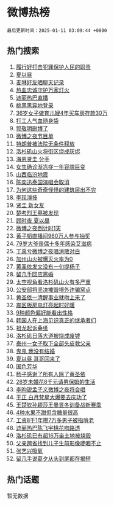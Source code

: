 # 微博热榜

`最后更新时间：2025-01-11 03:09:44 +0800`

## 热门搜索

1. [履行好打击犯罪保护人民的职责](https://m.weibo.cn/search?containerid=100103type%3D1%26t%3D10%26q%3D%23%E5%B1%A5%E8%A1%8C%E5%A5%BD%E6%89%93%E5%87%BB%E7%8A%AF%E7%BD%AA%E4%BF%9D%E6%8A%A4%E4%BA%BA%E6%B0%91%E7%9A%84%E8%81%8C%E8%B4%A3%23&stream_entry_id=51&isnewpage=1&extparam=seat%3D1%26pos%3D0%26cate%3D10103%26filter_type%3Drealtimehot%26stream_entry_id%3D51%26c_type%3D51%26q%3D%2523%25E5%25B1%25A5%25E8%25A1%258C%25E5%25A5%25BD%25E6%2589%2593%25E5%2587%25BB%25E7%258A%25AF%25E7%25BD%25AA%25E4%25BF%259D%25E6%258A%25A4%25E4%25BA%25BA%25E6%25B0%2591%25E7%259A%2584%25E8%2581%258C%25E8%25B4%25A3%2523%26dgr%3D0%26display_time%3D1736536183%26pre_seqid%3D17365361837330622838117)
1. [夏以昼](https://m.weibo.cn/search?containerid=100103type%3D1%26t%3D10%26q%3D%E5%A4%8F%E4%BB%A5%E6%98%BC&stream_entry_id=31&isnewpage=1&extparam=seat%3D1%26pos%3D0%26filter_type%3Drealtimehot%26c_type%3D31%26cate%3D5001%26realpos%3D1%26lcate%3D5001%26flag%3D16%26stream_entry_id%3D31%26q%3D%25E5%25A4%258F%25E4%25BB%25A5%25E6%2598%25BC%26band_rank%3D1%26dgr%3D0%26display_time%3D1736536183%26pre_seqid%3D17365361837330622838117)
1. [麦琳好友晒聊天记录](https://m.weibo.cn/search?containerid=100103type%3D1%26t%3D10%26q%3D%23%E9%BA%A6%E7%90%B3%E5%A5%BD%E5%8F%8B%E6%99%92%E8%81%8A%E5%A4%A9%E8%AE%B0%E5%BD%95%23&stream_entry_id=31&isnewpage=1&extparam=seat%3D1%26pos%3D1%26filter_type%3Drealtimehot%26c_type%3D31%26cate%3D5001%26realpos%3D2%26lcate%3D5001%26flag%3D2%26stream_entry_id%3D31%26q%3D%2523%25E9%25BA%25A6%25E7%2590%25B3%25E5%25A5%25BD%25E5%258F%258B%25E6%2599%2592%25E8%2581%258A%25E5%25A4%25A9%25E8%25AE%25B0%25E5%25BD%2595%2523%26band_rank%3D2%26dgr%3D0%26display_time%3D1736536183%26pre_seqid%3D17365361837330622838117)
1. [热血忠诚守护万家灯火](https://m.weibo.cn/search?containerid=100103type%3D1%26t%3D10%26q%3D%23%E7%83%AD%E8%A1%80%E5%BF%A0%E8%AF%9A%E5%AE%88%E6%8A%A4%E4%B8%87%E5%AE%B6%E7%81%AF%E7%81%AB%23&stream_entry_id=31&isnewpage=1&extparam=seat%3D1%26pos%3D2%26filter_type%3Drealtimehot%26c_type%3D31%26cate%3D5001%26realpos%3D3%26lcate%3D5001%26flag%3D0%26stream_entry_id%3D31%26q%3D%2523%25E7%2583%25AD%25E8%25A1%2580%25E5%25BF%25A0%25E8%25AF%259A%25E5%25AE%2588%25E6%258A%25A4%25E4%25B8%2587%25E5%25AE%25B6%25E7%2581%25AF%25E7%2581%25AB%2523%26band_rank%3D3%26dgr%3D0%26display_time%3D1736536183%26pre_seqid%3D17365361837330622838117)
1. [迪丽热巴直播](https://m.weibo.cn/search?containerid=100103type%3D1%26t%3D10%26q%3D%23%E8%BF%AA%E4%B8%BD%E7%83%AD%E5%B7%B4%E7%9B%B4%E6%92%AD%23&stream_entry_id=31&isnewpage=1&extparam=seat%3D1%26pos%3D3%26filter_type%3Drealtimehot%26c_type%3D31%26cate%3D5001%26realpos%3D4%26lcate%3D5001%26flag%3D0%26stream_entry_id%3D31%26q%3D%2523%25E8%25BF%25AA%25E4%25B8%25BD%25E7%2583%25AD%25E5%25B7%25B4%25E7%259B%25B4%25E6%2592%25AD%2523%26band_rank%3D4%26dgr%3D0%26display_time%3D1736536183%26pre_seqid%3D17365361837330622838117)
1. [桃黑黑异地登录](https://m.weibo.cn/search?containerid=100103type%3D1%26t%3D10%26q%3D%E6%A1%83%E9%BB%91%E9%BB%91%E5%BC%82%E5%9C%B0%E7%99%BB%E5%BD%95&stream_entry_id=31&isnewpage=1&extparam=seat%3D1%26pos%3D4%26filter_type%3Drealtimehot%26c_type%3D31%26cate%3D5001%26realpos%3D5%26lcate%3D5001%26flag%3D2%26stream_entry_id%3D31%26q%3D%25E6%25A1%2583%25E9%25BB%2591%25E9%25BB%2591%25E5%25BC%2582%25E5%259C%25B0%25E7%2599%25BB%25E5%25BD%2595%26band_rank%3D5%26dgr%3D0%26display_time%3D1736536183%26pre_seqid%3D17365361837330622838117)
1. [36岁女子做育儿嫂4年买车房存款30万](https://m.weibo.cn/search?containerid=100103type%3D1%26t%3D10%26q%3D%2336%E5%B2%81%E5%A5%B3%E5%AD%90%E5%81%9A%E8%82%B2%E5%84%BF%E5%AB%824%E5%B9%B4%E4%B9%B0%E8%BD%A6%E6%88%BF%E5%AD%98%E6%AC%BE30%E4%B8%87%23&stream_entry_id=31&isnewpage=1&extparam=seat%3D1%26pos%3D5%26filter_type%3Drealtimehot%26c_type%3D31%26cate%3D5001%26realpos%3D6%26lcate%3D5001%26flag%3D0%26stream_entry_id%3D31%26q%3D%252336%25E5%25B2%2581%25E5%25A5%25B3%25E5%25AD%2590%25E5%2581%259A%25E8%2582%25B2%25E5%2584%25BF%25E5%25AB%25824%25E5%25B9%25B4%25E4%25B9%25B0%25E8%25BD%25A6%25E6%2588%25BF%25E5%25AD%2598%25E6%25AC%25BE30%25E4%25B8%2587%2523%26band_rank%3D6%26dgr%3D0%26display_time%3D1736536183%26pre_seqid%3D17365361837330622838117)
1. [打工人气血随身袋](https://m.weibo.cn/search?containerid=100103type%3D1%26t%3D10%26q%3D%23%E6%89%93%E5%B7%A5%E4%BA%BA%E6%B0%94%E8%A1%80%E9%9A%8F%E8%BA%AB%E8%A2%8B%23&stream_entry_id=31&isnewpage=1&extparam=seat%3D1%26pos%3D6%26adid%3D272400%26is_ad_pos%3D1%26filter_type%3Drealtimehot%26c_type%3D31%26cate%3D5001%26lcate%3D5001%26topic_ad%3D1%26stream_entry_id%3D31%26q%3D%2523%25E6%2589%2593%25E5%25B7%25A5%25E4%25BA%25BA%25E6%25B0%2594%25E8%25A1%2580%25E9%259A%258F%25E8%25BA%25AB%25E8%25A2%258B%2523%26band_rank%3D7%26dgr%3D0%26display_time%3D1736536183%26pre_seqid%3D17365361837330622838117)
1. [郭敬明删博了](https://m.weibo.cn/search?containerid=100103type%3D1%26t%3D10%26q%3D%23%E9%83%AD%E6%95%AC%E6%98%8E%E5%88%A0%E5%8D%9A%E4%BA%86%23&stream_entry_id=31&isnewpage=1&extparam=seat%3D1%26pos%3D7%26filter_type%3Drealtimehot%26c_type%3D31%26cate%3D5001%26realpos%3D7%26lcate%3D5001%26flag%3D2%26stream_entry_id%3D31%26q%3D%2523%25E9%2583%25AD%25E6%2595%25AC%25E6%2598%258E%25E5%2588%25A0%25E5%258D%259A%25E4%25BA%2586%2523%26band_rank%3D7%26dgr%3D0%26display_time%3D1736536183%26pre_seqid%3D17365361837330622838117)
1. [微博之夜节目单](https://m.weibo.cn/search?containerid=100103type%3D1%26t%3D10%26q%3D%23%E5%BE%AE%E5%8D%9A%E4%B9%8B%E5%A4%9C%E8%8A%82%E7%9B%AE%E5%8D%95%23&stream_entry_id=31&isnewpage=1&extparam=seat%3D1%26pos%3D8%26filter_type%3Drealtimehot%26c_type%3D31%26cate%3D5001%26realpos%3D8%26lcate%3D5001%26flag%3D0%26stream_entry_id%3D31%26q%3D%2523%25E5%25BE%25AE%25E5%258D%259A%25E4%25B9%258B%25E5%25A4%259C%25E8%258A%2582%25E7%259B%25AE%25E5%258D%2595%2523%26band_rank%3D8%26dgr%3D0%26display_time%3D1736536183%26pre_seqid%3D17365361837330622838117)
1. [特朗普被法院无条件释放](https://m.weibo.cn/search?containerid=100103type%3D1%26t%3D10%26q%3D%23%E7%89%B9%E6%9C%97%E6%99%AE%E8%A2%AB%E6%B3%95%E9%99%A2%E6%97%A0%E6%9D%A1%E4%BB%B6%E9%87%8A%E6%94%BE%23&stream_entry_id=31&isnewpage=1&extparam=seat%3D1%26pos%3D9%26filter_type%3Drealtimehot%26c_type%3D31%26cate%3D5001%26realpos%3D9%26lcate%3D5001%26flag%3D0%26stream_entry_id%3D31%26q%3D%2523%25E7%2589%25B9%25E6%259C%2597%25E6%2599%25AE%25E8%25A2%25AB%25E6%25B3%2595%25E9%2599%25A2%25E6%2597%25A0%25E6%259D%25A1%25E4%25BB%25B6%25E9%2587%258A%25E6%2594%25BE%2523%26band_rank%3D9%26dgr%3D0%26display_time%3D1736536183%26pre_seqid%3D17365361837330622838117)
1. [洛杉矶山火将街区烧成灰烬](https://m.weibo.cn/search?containerid=100103type%3D1%26t%3D10%26q%3D%23%E6%B4%9B%E6%9D%89%E7%9F%B6%E5%B1%B1%E7%81%AB%E5%B0%86%E8%A1%97%E5%8C%BA%E7%83%A7%E6%88%90%E7%81%B0%E7%83%AC%23&stream_entry_id=31&isnewpage=1&extparam=seat%3D1%26pos%3D10%26filter_type%3Drealtimehot%26c_type%3D31%26cate%3D5001%26realpos%3D10%26lcate%3D5001%26flag%3D1%26stream_entry_id%3D31%26q%3D%2523%25E6%25B4%259B%25E6%259D%2589%25E7%259F%25B6%25E5%25B1%25B1%25E7%2581%25AB%25E5%25B0%2586%25E8%25A1%2597%25E5%258C%25BA%25E7%2583%25A7%25E6%2588%2590%25E7%2581%25B0%25E7%2583%25AC%2523%26band_rank%3D10%26dgr%3D0%26display_time%3D1736536183%26pre_seqid%3D17365361837330622838117)
1. [海恩贤圭 分手](https://m.weibo.cn/search?containerid=100103type%3D1%26t%3D10%26q%3D%E6%B5%B7%E6%81%A9%E8%B4%A4%E5%9C%AD+%E5%88%86%E6%89%8B&stream_entry_id=31&isnewpage=1&extparam=seat%3D1%26pos%3D11%26filter_type%3Drealtimehot%26c_type%3D31%26cate%3D5001%26realpos%3D11%26lcate%3D5001%26flag%3D0%26stream_entry_id%3D31%26q%3D%25E6%25B5%25B7%25E6%2581%25A9%25E8%25B4%25A4%25E5%259C%25AD%2520%25E5%2588%2586%25E6%2589%258B%26band_rank%3D11%26dgr%3D0%26display_time%3D1736536183%26pre_seqid%3D17365361837330622838117)
1. [女生确诊渐冻症一年容貌巨变](https://m.weibo.cn/search?containerid=100103type%3D1%26t%3D10%26q%3D%23%E5%A5%B3%E7%94%9F%E7%A1%AE%E8%AF%8A%E6%B8%90%E5%86%BB%E7%97%87%E4%B8%80%E5%B9%B4%E5%AE%B9%E8%B2%8C%E5%B7%A8%E5%8F%98%23&stream_entry_id=31&isnewpage=1&extparam=seat%3D1%26pos%3D12%26filter_type%3Drealtimehot%26c_type%3D31%26cate%3D5001%26realpos%3D12%26lcate%3D5001%26flag%3D0%26stream_entry_id%3D31%26q%3D%2523%25E5%25A5%25B3%25E7%2594%259F%25E7%25A1%25AE%25E8%25AF%258A%25E6%25B8%2590%25E5%2586%25BB%25E7%2597%2587%25E4%25B8%2580%25E5%25B9%25B4%25E5%25AE%25B9%25E8%25B2%258C%25E5%25B7%25A8%25E5%258F%2598%2523%26band_rank%3D12%26dgr%3D0%26display_time%3D1736536183%26pre_seqid%3D17365361837330622838117)
1. [山西临汾地震](https://m.weibo.cn/search?containerid=100103type%3D1%26t%3D10%26q%3D%23%E5%B1%B1%E8%A5%BF%E4%B8%B4%E6%B1%BE%E5%9C%B0%E9%9C%87%23&stream_entry_id=31&isnewpage=1&extparam=seat%3D1%26pos%3D13%26filter_type%3Drealtimehot%26c_type%3D31%26cate%3D5001%26realpos%3D13%26lcate%3D5001%26flag%3D0%26stream_entry_id%3D31%26q%3D%2523%25E5%25B1%25B1%25E8%25A5%25BF%25E4%25B8%25B4%25E6%25B1%25BE%25E5%259C%25B0%25E9%259C%2587%2523%26band_rank%3D13%26dgr%3D0%26display_time%3D1736536183%26pre_seqid%3D17365361837330622838117)
1. [陈奕迅泰国演唱会取消](https://m.weibo.cn/search?containerid=100103type%3D1%26t%3D10%26q%3D%23%E9%99%88%E5%A5%95%E8%BF%85%E6%B3%B0%E5%9B%BD%E6%BC%94%E5%94%B1%E4%BC%9A%E5%8F%96%E6%B6%88%23&stream_entry_id=31&isnewpage=1&extparam=seat%3D1%26pos%3D14%26filter_type%3Drealtimehot%26c_type%3D31%26cate%3D5001%26realpos%3D14%26lcate%3D5001%26flag%3D0%26stream_entry_id%3D31%26q%3D%2523%25E9%2599%2588%25E5%25A5%2595%25E8%25BF%2585%25E6%25B3%25B0%25E5%259B%25BD%25E6%25BC%2594%25E5%2594%25B1%25E4%25BC%259A%25E5%258F%2596%25E6%25B6%2588%2523%26band_rank%3D14%26dgr%3D0%26display_time%3D1736536183%26pre_seqid%3D17365361837330622838117)
1. [为何这些奇奇怪怪的建筑层出不穷](https://m.weibo.cn/search?containerid=100103type%3D1%26t%3D10%26q%3D%23%E4%B8%BA%E4%BD%95%E8%BF%99%E4%BA%9B%E5%A5%87%E5%A5%87%E6%80%AA%E6%80%AA%E7%9A%84%E5%BB%BA%E7%AD%91%E5%B1%82%E5%87%BA%E4%B8%8D%E7%A9%B7%23&stream_entry_id=31&isnewpage=1&extparam=seat%3D1%26pos%3D15%26filter_type%3Drealtimehot%26c_type%3D31%26cate%3D5001%26realpos%3D15%26lcate%3D5001%26flag%3D1%26stream_entry_id%3D31%26q%3D%2523%25E4%25B8%25BA%25E4%25BD%2595%25E8%25BF%2599%25E4%25BA%259B%25E5%25A5%2587%25E5%25A5%2587%25E6%2580%25AA%25E6%2580%25AA%25E7%259A%2584%25E5%25BB%25BA%25E7%25AD%2591%25E5%25B1%2582%25E5%2587%25BA%25E4%25B8%258D%25E7%25A9%25B7%2523%26band_rank%3D15%26dgr%3D0%26display_time%3D1736536183%26pre_seqid%3D17365361837330622838117)
1. [李现演技](https://m.weibo.cn/search?containerid=100103type%3D1%26t%3D10%26q%3D%E6%9D%8E%E7%8E%B0%E6%BC%94%E6%8A%80&stream_entry_id=31&isnewpage=1&extparam=seat%3D1%26pos%3D16%26filter_type%3Drealtimehot%26c_type%3D31%26cate%3D5001%26realpos%3D16%26lcate%3D5001%26flag%3D0%26stream_entry_id%3D31%26q%3D%25E6%259D%258E%25E7%258E%25B0%25E6%25BC%2594%25E6%258A%2580%26band_rank%3D16%26dgr%3D0%26display_time%3D1736536183%26pre_seqid%3D17365361837330622838117)
1. [贤圭 新女友](https://m.weibo.cn/search?containerid=100103type%3D1%26t%3D10%26q%3D%E8%B4%A4%E5%9C%AD+%E6%96%B0%E5%A5%B3%E5%8F%8B&stream_entry_id=31&isnewpage=1&extparam=seat%3D1%26pos%3D17%26filter_type%3Drealtimehot%26c_type%3D31%26cate%3D5001%26realpos%3D17%26lcate%3D5001%26flag%3D0%26stream_entry_id%3D31%26q%3D%25E8%25B4%25A4%25E5%259C%25AD%2520%25E6%2596%25B0%25E5%25A5%25B3%25E5%258F%258B%26band_rank%3D17%26dgr%3D0%26display_time%3D1736536183%26pre_seqid%3D17365361837330622838117)
1. [楚考烈王墓被发现](https://m.weibo.cn/search?containerid=100103type%3D1%26t%3D10%26q%3D%23%E6%A5%9A%E8%80%83%E7%83%88%E7%8E%8B%E5%A2%93%E8%A2%AB%E5%8F%91%E7%8E%B0%23&stream_entry_id=31&isnewpage=1&extparam=seat%3D1%26pos%3D18%26filter_type%3Drealtimehot%26c_type%3D31%26cate%3D5001%26realpos%3D18%26lcate%3D5001%26flag%3D0%26stream_entry_id%3D31%26q%3D%2523%25E6%25A5%259A%25E8%2580%2583%25E7%2583%2588%25E7%258E%258B%25E5%25A2%2593%25E8%25A2%25AB%25E5%258F%2591%25E7%258E%25B0%2523%26band_rank%3D18%26dgr%3D0%26display_time%3D1736536183%26pre_seqid%3D17365361837330622838117)
1. [顾时夜 夏以昼](https://m.weibo.cn/search?containerid=100103type%3D1%26t%3D10%26q%3D%E9%A1%BE%E6%97%B6%E5%A4%9C+%E5%A4%8F%E4%BB%A5%E6%98%BC&stream_entry_id=31&isnewpage=1&extparam=seat%3D1%26pos%3D19%26filter_type%3Drealtimehot%26c_type%3D31%26cate%3D5001%26realpos%3D19%26lcate%3D5001%26flag%3D0%26stream_entry_id%3D31%26q%3D%25E9%25A1%25BE%25E6%2597%25B6%25E5%25A4%259C%2520%25E5%25A4%258F%25E4%25BB%25A5%25E6%2598%25BC%26band_rank%3D19%26dgr%3D0%26display_time%3D1736536183%26pre_seqid%3D17365361837330622838117)
1. [微博之夜倒计时1天](https://m.weibo.cn/search?containerid=100103type%3D1%26t%3D10%26q%3D%23%E5%BE%AE%E5%8D%9A%E4%B9%8B%E5%A4%9C%E5%80%92%E8%AE%A1%E6%97%B61%E5%A4%A9%23&stream_entry_id=31&isnewpage=1&extparam=seat%3D1%26pos%3D20%26filter_type%3Drealtimehot%26c_type%3D31%26cate%3D5001%26realpos%3D20%26lcate%3D5001%26flag%3D1%26stream_entry_id%3D31%26q%3D%2523%25E5%25BE%25AE%25E5%258D%259A%25E4%25B9%258B%25E5%25A4%259C%25E5%2580%2592%25E8%25AE%25A1%25E6%2597%25B61%25E5%25A4%25A9%2523%26band_rank%3D20%26dgr%3D0%26display_time%3D1736536183%26pre_seqid%3D17365361837330622838117)
1. [黄子韬直播间960万人参与抽奖](https://m.weibo.cn/search?containerid=100103type%3D1%26t%3D10%26q%3D%23%E9%BB%84%E5%AD%90%E9%9F%AC%E7%9B%B4%E6%92%AD%E9%97%B4960%E4%B8%87%E4%BA%BA%E5%8F%82%E4%B8%8E%E6%8A%BD%E5%A5%96%23&stream_entry_id=31&isnewpage=1&extparam=seat%3D1%26pos%3D21%26filter_type%3Drealtimehot%26c_type%3D31%26cate%3D5001%26realpos%3D21%26lcate%3D5001%26flag%3D0%26stream_entry_id%3D31%26q%3D%2523%25E9%25BB%2584%25E5%25AD%2590%25E9%259F%25AC%25E7%259B%25B4%25E6%2592%25AD%25E9%2597%25B4960%25E4%25B8%2587%25E4%25BA%25BA%25E5%258F%2582%25E4%25B8%258E%25E6%258A%25BD%25E5%25A5%2596%2523%26band_rank%3D21%26dgr%3D0%26display_time%3D1736536183%26pre_seqid%3D17365361837330622838117)
1. [79岁大爷丧偶十多年感染艾滋病](https://m.weibo.cn/search?containerid=100103type%3D1%26t%3D10%26q%3D%2379%E5%B2%81%E5%A4%A7%E7%88%B7%E4%B8%A7%E5%81%B6%E5%8D%81%E5%A4%9A%E5%B9%B4%E6%84%9F%E6%9F%93%E8%89%BE%E6%BB%8B%E7%97%85%23&stream_entry_id=31&isnewpage=1&extparam=seat%3D1%26pos%3D22%26filter_type%3Drealtimehot%26c_type%3D31%26cate%3D5001%26realpos%3D22%26lcate%3D5001%26flag%3D0%26stream_entry_id%3D31%26q%3D%252379%25E5%25B2%2581%25E5%25A4%25A7%25E7%2588%25B7%25E4%25B8%25A7%25E5%2581%25B6%25E5%258D%2581%25E5%25A4%259A%25E5%25B9%25B4%25E6%2584%259F%25E6%259F%2593%25E8%2589%25BE%25E6%25BB%258B%25E7%2597%2585%2523%26band_rank%3D22%26dgr%3D0%26display_time%3D1736536183%26pre_seqid%3D17365361837330622838117)
1. [丁禹兮微博之夜唱消散对白](https://m.weibo.cn/search?containerid=100103type%3D1%26t%3D10%26q%3D%23%E4%B8%81%E7%A6%B9%E5%85%AE%E5%BE%AE%E5%8D%9A%E4%B9%8B%E5%A4%9C%E5%94%B1%E6%B6%88%E6%95%A3%E5%AF%B9%E7%99%BD%23&stream_entry_id=31&isnewpage=1&extparam=seat%3D1%26pos%3D23%26filter_type%3Drealtimehot%26c_type%3D31%26cate%3D5001%26realpos%3D23%26lcate%3D5001%26flag%3D0%26stream_entry_id%3D31%26q%3D%2523%25E4%25B8%2581%25E7%25A6%25B9%25E5%2585%25AE%25E5%25BE%25AE%25E5%258D%259A%25E4%25B9%258B%25E5%25A4%259C%25E5%2594%25B1%25E6%25B6%2588%25E6%2595%25A3%25E5%25AF%25B9%25E7%2599%25BD%2523%26band_rank%3D23%26dgr%3D0%26display_time%3D1736536183%26pre_seqid%3D17365361837330622838117)
1. [加州山火被曝灭火率为0](https://m.weibo.cn/search?containerid=100103type%3D1%26t%3D10%26q%3D%23%E5%8A%A0%E5%B7%9E%E5%B1%B1%E7%81%AB%E8%A2%AB%E6%9B%9D%E7%81%AD%E7%81%AB%E7%8E%87%E4%B8%BA0%23&stream_entry_id=31&isnewpage=1&extparam=seat%3D1%26pos%3D24%26filter_type%3Drealtimehot%26c_type%3D31%26cate%3D5001%26realpos%3D24%26lcate%3D5001%26flag%3D0%26stream_entry_id%3D31%26q%3D%2523%25E5%258A%25A0%25E5%25B7%259E%25E5%25B1%25B1%25E7%2581%25AB%25E8%25A2%25AB%25E6%259B%259D%25E7%2581%25AD%25E7%2581%25AB%25E7%258E%2587%25E4%25B8%25BA0%2523%26band_rank%3D24%26dgr%3D0%26display_time%3D1736536183%26pre_seqid%3D17365361837330622838117)
1. [黄圣依发文没有一句提杨子](https://m.weibo.cn/search?containerid=100103type%3D1%26t%3D10%26q%3D%23%E9%BB%84%E5%9C%A3%E4%BE%9D%E5%8F%91%E6%96%87%E6%B2%A1%E6%9C%89%E4%B8%80%E5%8F%A5%E6%8F%90%E6%9D%A8%E5%AD%90%23&stream_entry_id=31&isnewpage=1&extparam=seat%3D1%26pos%3D25%26filter_type%3Drealtimehot%26c_type%3D31%26cate%3D5001%26realpos%3D25%26lcate%3D5001%26flag%3D0%26stream_entry_id%3D31%26q%3D%2523%25E9%25BB%2584%25E5%259C%25A3%25E4%25BE%259D%25E5%258F%2591%25E6%2596%2587%25E6%25B2%25A1%25E6%259C%2589%25E4%25B8%2580%25E5%258F%25A5%25E6%258F%2590%25E6%259D%25A8%25E5%25AD%2590%2523%26band_rank%3D25%26dgr%3D0%26display_time%3D1736536183%26pre_seqid%3D17365361837330622838117)
1. [留几手回应离婚](https://m.weibo.cn/search?containerid=100103type%3D1%26t%3D10%26q%3D%23%E7%95%99%E5%87%A0%E6%89%8B%E5%9B%9E%E5%BA%94%E7%A6%BB%E5%A9%9A%23&stream_entry_id=31&isnewpage=1&extparam=seat%3D1%26pos%3D26%26filter_type%3Drealtimehot%26c_type%3D31%26cate%3D5001%26realpos%3D26%26lcate%3D5001%26flag%3D0%26stream_entry_id%3D31%26q%3D%2523%25E7%2595%2599%25E5%2587%25A0%25E6%2589%258B%25E5%259B%259E%25E5%25BA%2594%25E7%25A6%25BB%25E5%25A9%259A%2523%26band_rank%3D26%26dgr%3D0%26display_time%3D1736536183%26pre_seqid%3D17365361837330622838117)
1. [太空视角看洛杉矶山火有多严重](https://m.weibo.cn/search?containerid=100103type%3D1%26t%3D10%26q%3D%23%E5%A4%AA%E7%A9%BA%E8%A7%86%E8%A7%92%E7%9C%8B%E6%B4%9B%E6%9D%89%E7%9F%B6%E5%B1%B1%E7%81%AB%E6%9C%89%E5%A4%9A%E4%B8%A5%E9%87%8D%23&stream_entry_id=31&isnewpage=1&extparam=seat%3D1%26pos%3D27%26filter_type%3Drealtimehot%26c_type%3D31%26cate%3D5001%26realpos%3D27%26lcate%3D5001%26flag%3D1%26stream_entry_id%3D31%26q%3D%2523%25E5%25A4%25AA%25E7%25A9%25BA%25E8%25A7%2586%25E8%25A7%2592%25E7%259C%258B%25E6%25B4%259B%25E6%259D%2589%25E7%259F%25B6%25E5%25B1%25B1%25E7%2581%25AB%25E6%259C%2589%25E5%25A4%259A%25E4%25B8%25A5%25E9%2587%258D%2523%26band_rank%3D27%26dgr%3D0%26display_time%3D1736536183%26pre_seqid%3D17365361837330622838117)
1. [公安部将坚决摧毁境外诈骗窝点](https://m.weibo.cn/search?containerid=100103type%3D1%26t%3D10%26q%3D%23%E5%85%AC%E5%AE%89%E9%83%A8%E5%B0%86%E5%9D%9A%E5%86%B3%E6%91%A7%E6%AF%81%E5%A2%83%E5%A4%96%E8%AF%88%E9%AA%97%E7%AA%9D%E7%82%B9%23&stream_entry_id=31&isnewpage=1&extparam=seat%3D1%26pos%3D28%26filter_type%3Drealtimehot%26c_type%3D31%26cate%3D5001%26realpos%3D28%26lcate%3D5001%26flag%3D0%26stream_entry_id%3D31%26q%3D%2523%25E5%2585%25AC%25E5%25AE%2589%25E9%2583%25A8%25E5%25B0%2586%25E5%259D%259A%25E5%2586%25B3%25E6%2591%25A7%25E6%25AF%2581%25E5%25A2%2583%25E5%25A4%2596%25E8%25AF%2588%25E9%25AA%2597%25E7%25AA%259D%25E7%2582%25B9%2523%26band_rank%3D28%26dgr%3D0%26display_time%3D1736536183%26pre_seqid%3D17365361837330622838117)
1. [黄圣依一清醒事业就吻上来了](https://m.weibo.cn/search?containerid=100103type%3D1%26t%3D10%26q%3D%E9%BB%84%E5%9C%A3%E4%BE%9D%E4%B8%80%E6%B8%85%E9%86%92%E4%BA%8B%E4%B8%9A%E5%B0%B1%E5%90%BB%E4%B8%8A%E6%9D%A5%E4%BA%86&stream_entry_id=31&isnewpage=1&extparam=seat%3D1%26pos%3D29%26filter_type%3Drealtimehot%26c_type%3D31%26cate%3D5001%26realpos%3D29%26lcate%3D5001%26flag%3D0%26stream_entry_id%3D31%26q%3D%25E9%25BB%2584%25E5%259C%25A3%25E4%25BE%259D%25E4%25B8%2580%25E6%25B8%2585%25E9%2586%2592%25E4%25BA%258B%25E4%25B8%259A%25E5%25B0%25B1%25E5%2590%25BB%25E4%25B8%258A%25E6%259D%25A5%25E4%25BA%2586%26band_rank%3D29%26dgr%3D0%26display_time%3D1736536183%26pre_seqid%3D17365361837330622838117)
1. [震区板房电灯亮起时好暖](https://m.weibo.cn/search?containerid=100103type%3D1%26t%3D10%26q%3D%23%E9%9C%87%E5%8C%BA%E6%9D%BF%E6%88%BF%E7%94%B5%E7%81%AF%E4%BA%AE%E8%B5%B7%E6%97%B6%E5%A5%BD%E6%9A%96%23&stream_entry_id=31&isnewpage=1&extparam=seat%3D1%26pos%3D30%26filter_type%3Drealtimehot%26c_type%3D31%26cate%3D5001%26realpos%3D30%26lcate%3D5001%26flag%3D1%26stream_entry_id%3D31%26q%3D%2523%25E9%259C%2587%25E5%258C%25BA%25E6%259D%25BF%25E6%2588%25BF%25E7%2594%25B5%25E7%2581%25AF%25E4%25BA%25AE%25E8%25B5%25B7%25E6%2597%25B6%25E5%25A5%25BD%25E6%259A%2596%2523%26band_rank%3D30%26dgr%3D0%26display_time%3D1736536183%26pre_seqid%3D17365361837330622838117)
1. [9种颜色偏好能看出性格](https://m.weibo.cn/search?containerid=100103type%3D1%26t%3D10%26q%3D%239%E7%A7%8D%E9%A2%9C%E8%89%B2%E5%81%8F%E5%A5%BD%E8%83%BD%E7%9C%8B%E5%87%BA%E6%80%A7%E6%A0%BC%23&stream_entry_id=31&isnewpage=1&extparam=seat%3D1%26pos%3D31%26filter_type%3Drealtimehot%26c_type%3D31%26cate%3D5001%26realpos%3D31%26lcate%3D5001%26flag%3D0%26stream_entry_id%3D31%26q%3D%25239%25E7%25A7%258D%25E9%25A2%259C%25E8%2589%25B2%25E5%2581%258F%25E5%25A5%25BD%25E8%2583%25BD%25E7%259C%258B%25E5%2587%25BA%25E6%2580%25A7%25E6%25A0%25BC%2523%26band_rank%3D31%26dgr%3D0%26display_time%3D1736536183%26pre_seqid%3D17365361837330622838117)
1. [韩国人在上海见识真正的继承者们](https://m.weibo.cn/search?containerid=100103type%3D1%26t%3D10%26q%3D%E9%9F%A9%E5%9B%BD%E4%BA%BA%E5%9C%A8%E4%B8%8A%E6%B5%B7%E8%A7%81%E8%AF%86%E7%9C%9F%E6%AD%A3%E7%9A%84%E7%BB%A7%E6%89%BF%E8%80%85%E4%BB%AC&stream_entry_id=31&isnewpage=1&extparam=seat%3D1%26pos%3D32%26filter_type%3Drealtimehot%26c_type%3D31%26cate%3D5001%26realpos%3D32%26lcate%3D5001%26flag%3D0%26stream_entry_id%3D31%26q%3D%25E9%259F%25A9%25E5%259B%25BD%25E4%25BA%25BA%25E5%259C%25A8%25E4%25B8%258A%25E6%25B5%25B7%25E8%25A7%2581%25E8%25AF%2586%25E7%259C%259F%25E6%25AD%25A3%25E7%259A%2584%25E7%25BB%25A7%25E6%2589%25BF%25E8%2580%2585%25E4%25BB%25AC%26band_rank%3D32%26dgr%3D0%26display_time%3D1736536183%26pre_seqid%3D17365361837330622838117)
1. [祖龙起诉叠纸](https://m.weibo.cn/search?containerid=100103type%3D1%26t%3D10%26q%3D%23%E7%A5%96%E9%BE%99%E8%B5%B7%E8%AF%89%E5%8F%A0%E7%BA%B8%23&stream_entry_id=31&isnewpage=1&extparam=seat%3D1%26pos%3D33%26filter_type%3Drealtimehot%26c_type%3D31%26cate%3D5001%26realpos%3D33%26lcate%3D5001%26flag%3D0%26stream_entry_id%3D31%26q%3D%2523%25E7%25A5%2596%25E9%25BE%2599%25E8%25B5%25B7%25E8%25AF%2589%25E5%258F%25A0%25E7%25BA%25B8%2523%26band_rank%3D33%26dgr%3D0%26display_time%3D1736536183%26pre_seqid%3D17365361837330622838117)
1. [洛杉矶日落大道被烧成废墟](https://m.weibo.cn/search?containerid=100103type%3D1%26t%3D10%26q%3D%23%E6%B4%9B%E6%9D%89%E7%9F%B6%E6%97%A5%E8%90%BD%E5%A4%A7%E9%81%93%E8%A2%AB%E7%83%A7%E6%88%90%E5%BA%9F%E5%A2%9F%23&stream_entry_id=31&isnewpage=1&extparam=seat%3D1%26pos%3D34%26filter_type%3Drealtimehot%26c_type%3D31%26cate%3D5001%26realpos%3D34%26lcate%3D5001%26flag%3D0%26stream_entry_id%3D31%26q%3D%2523%25E6%25B4%259B%25E6%259D%2589%25E7%259F%25B6%25E6%2597%25A5%25E8%2590%25BD%25E5%25A4%25A7%25E9%2581%2593%25E8%25A2%25AB%25E7%2583%25A7%25E6%2588%2590%25E5%25BA%259F%25E5%25A2%259F%2523%26band_rank%3D34%26dgr%3D0%26display_time%3D1736536183%26pre_seqid%3D17365361837330622838117)
1. [泰州一女子取下全部头皮救父亲](https://m.weibo.cn/search?containerid=100103type%3D1%26t%3D10%26q%3D%23%E6%B3%B0%E5%B7%9E%E4%B8%80%E5%A5%B3%E5%AD%90%E5%8F%96%E4%B8%8B%E5%85%A8%E9%83%A8%E5%A4%B4%E7%9A%AE%E6%95%91%E7%88%B6%E4%BA%B2%23&stream_entry_id=31&isnewpage=1&extparam=seat%3D1%26pos%3D35%26filter_type%3Drealtimehot%26c_type%3D31%26cate%3D5001%26realpos%3D35%26lcate%3D5001%26flag%3D0%26stream_entry_id%3D31%26q%3D%2523%25E6%25B3%25B0%25E5%25B7%259E%25E4%25B8%2580%25E5%25A5%25B3%25E5%25AD%2590%25E5%258F%2596%25E4%25B8%258B%25E5%2585%25A8%25E9%2583%25A8%25E5%25A4%25B4%25E7%259A%25AE%25E6%2595%2591%25E7%2588%25B6%25E4%25BA%25B2%2523%26band_rank%3D35%26dgr%3D0%26display_time%3D1736536183%26pre_seqid%3D17365361837330622838117)
1. [鬼鬼 我没有结婚](https://m.weibo.cn/search?containerid=100103type%3D1%26t%3D10%26q%3D%E9%AC%BC%E9%AC%BC+%E6%88%91%E6%B2%A1%E6%9C%89%E7%BB%93%E5%A9%9A&stream_entry_id=31&isnewpage=1&extparam=seat%3D1%26pos%3D36%26filter_type%3Drealtimehot%26c_type%3D31%26cate%3D5001%26realpos%3D36%26lcate%3D5001%26flag%3D0%26stream_entry_id%3D31%26q%3D%25E9%25AC%25BC%25E9%25AC%25BC%2520%25E6%2588%2591%25E6%25B2%25A1%25E6%259C%2589%25E7%25BB%2593%25E5%25A9%259A%26band_rank%3D36%26dgr%3D0%26display_time%3D1736536183%26pre_seqid%3D17365361837330622838117)
1. [夏以昼 哥哥回来了](https://m.weibo.cn/search?containerid=100103type%3D1%26t%3D10%26q%3D%E5%A4%8F%E4%BB%A5%E6%98%BC+%E5%93%A5%E5%93%A5%E5%9B%9E%E6%9D%A5%E4%BA%86&stream_entry_id=31&isnewpage=1&extparam=seat%3D1%26pos%3D37%26filter_type%3Drealtimehot%26c_type%3D31%26cate%3D5001%26realpos%3D37%26lcate%3D5001%26flag%3D0%26stream_entry_id%3D31%26q%3D%25E5%25A4%258F%25E4%25BB%25A5%25E6%2598%25BC%2520%25E5%2593%25A5%25E5%2593%25A5%25E5%259B%259E%25E6%259D%25A5%25E4%25BA%2586%26band_rank%3D37%26dgr%3D0%26display_time%3D1736536183%26pre_seqid%3D17365361837330622838117)
1. [国色芳华](https://m.weibo.cn/search?containerid=100103type%3D1%26t%3D10%26q%3D%E5%9B%BD%E8%89%B2%E8%8A%B3%E5%8D%8E&stream_entry_id=31&isnewpage=1&extparam=seat%3D1%26pos%3D38%26filter_type%3Drealtimehot%26c_type%3D31%26cate%3D5001%26realpos%3D38%26lcate%3D5001%26flag%3D0%26stream_entry_id%3D31%26q%3D%25E5%259B%25BD%25E8%2589%25B2%25E8%258A%25B3%25E5%258D%258E%26band_rank%3D38%26dgr%3D0%26display_time%3D1736536183%26pre_seqid%3D17365361837330622838117)
1. [杨子感谢了所有人除了黄圣依](https://m.weibo.cn/search?containerid=100103type%3D1%26t%3D10%26q%3D%23%E6%9D%A8%E5%AD%90%E6%84%9F%E8%B0%A2%E4%BA%86%E6%89%80%E6%9C%89%E4%BA%BA%E9%99%A4%E4%BA%86%E9%BB%84%E5%9C%A3%E4%BE%9D%23&stream_entry_id=31&isnewpage=1&extparam=seat%3D1%26pos%3D39%26filter_type%3Drealtimehot%26c_type%3D31%26cate%3D5001%26realpos%3D39%26lcate%3D5001%26flag%3D0%26stream_entry_id%3D31%26q%3D%2523%25E6%259D%25A8%25E5%25AD%2590%25E6%2584%259F%25E8%25B0%25A2%25E4%25BA%2586%25E6%2589%2580%25E6%259C%2589%25E4%25BA%25BA%25E9%2599%25A4%25E4%25BA%2586%25E9%25BB%2584%25E5%259C%25A3%25E4%25BE%259D%2523%26band_rank%3D39%26dgr%3D0%26display_time%3D1736536183%26pre_seqid%3D17365361837330622838117)
1. [28岁未婚花8千元请男保姆的生活](https://m.weibo.cn/search?containerid=100103type%3D1%26t%3D10%26q%3D28%E5%B2%81%E6%9C%AA%E5%A9%9A%E8%8A%B18%E5%8D%83%E5%85%83%E8%AF%B7%E7%94%B7%E4%BF%9D%E5%A7%86%E7%9A%84%E7%94%9F%E6%B4%BB&stream_entry_id=31&isnewpage=1&extparam=seat%3D1%26pos%3D40%26filter_type%3Drealtimehot%26c_type%3D31%26cate%3D5001%26realpos%3D40%26lcate%3D5001%26flag%3D0%26stream_entry_id%3D31%26q%3D28%25E5%25B2%2581%25E6%259C%25AA%25E5%25A9%259A%25E8%258A%25B18%25E5%258D%2583%25E5%2585%2583%25E8%25AF%25B7%25E7%2594%25B7%25E4%25BF%259D%25E5%25A7%2586%25E7%259A%2584%25E7%2594%259F%25E6%25B4%25BB%26band_rank%3D40%26dgr%3D0%26display_time%3D1736536183%26pre_seqid%3D17365361837330622838117)
1. [李昀锐孟子义微博之夜将合唱](https://m.weibo.cn/search?containerid=100103type%3D1%26t%3D10%26q%3D%23%E6%9D%8E%E6%98%80%E9%94%90%E5%AD%9F%E5%AD%90%E4%B9%89%E5%BE%AE%E5%8D%9A%E4%B9%8B%E5%A4%9C%E5%B0%86%E5%90%88%E5%94%B1%23&stream_entry_id=31&isnewpage=1&extparam=seat%3D1%26pos%3D41%26filter_type%3Drealtimehot%26c_type%3D31%26cate%3D5001%26realpos%3D41%26lcate%3D5001%26flag%3D0%26stream_entry_id%3D31%26q%3D%2523%25E6%259D%258E%25E6%2598%2580%25E9%2594%2590%25E5%25AD%259F%25E5%25AD%2590%25E4%25B9%2589%25E5%25BE%25AE%25E5%258D%259A%25E4%25B9%258B%25E5%25A4%259C%25E5%25B0%2586%25E5%2590%2588%25E5%2594%25B1%2523%26band_rank%3D41%26dgr%3D0%26display_time%3D1736536183%26pre_seqid%3D17365361837330622838117)
1. [于正 白月梵星大爆要去庆功了](https://m.weibo.cn/search?containerid=100103type%3D1%26t%3D10%26q%3D%E4%BA%8E%E6%AD%A3+%E7%99%BD%E6%9C%88%E6%A2%B5%E6%98%9F%E5%A4%A7%E7%88%86%E8%A6%81%E5%8E%BB%E5%BA%86%E5%8A%9F%E4%BA%86&stream_entry_id=31&isnewpage=1&extparam=seat%3D1%26pos%3D42%26filter_type%3Drealtimehot%26c_type%3D31%26cate%3D5001%26realpos%3D42%26lcate%3D5001%26flag%3D0%26stream_entry_id%3D31%26q%3D%25E4%25BA%258E%25E6%25AD%25A3%2520%25E7%2599%25BD%25E6%259C%2588%25E6%25A2%25B5%25E6%2598%259F%25E5%25A4%25A7%25E7%2588%2586%25E8%25A6%2581%25E5%258E%25BB%25E5%25BA%2586%25E5%258A%259F%25E4%25BA%2586%26band_rank%3D42%26dgr%3D0%26display_time%3D1736536183%26pre_seqid%3D17365361837330622838117)
1. [王楚钦孙颖莎王曼昱冬训备战新赛季](https://m.weibo.cn/search?containerid=100103type%3D1%26t%3D10%26q%3D%23%E7%8E%8B%E6%A5%9A%E9%92%A6%E5%AD%99%E9%A2%96%E8%8E%8E%E7%8E%8B%E6%9B%BC%E6%98%B1%E5%86%AC%E8%AE%AD%E5%A4%87%E6%88%98%E6%96%B0%E8%B5%9B%E5%AD%A3%23&stream_entry_id=31&isnewpage=1&extparam=seat%3D1%26pos%3D43%26filter_type%3Drealtimehot%26c_type%3D31%26cate%3D5001%26realpos%3D43%26lcate%3D5001%26flag%3D1%26stream_entry_id%3D31%26q%3D%2523%25E7%258E%258B%25E6%25A5%259A%25E9%2592%25A6%25E5%25AD%2599%25E9%25A2%2596%25E8%258E%258E%25E7%258E%258B%25E6%259B%25BC%25E6%2598%25B1%25E5%2586%25AC%25E8%25AE%25AD%25E5%25A4%2587%25E6%2588%2598%25E6%2596%25B0%25E8%25B5%259B%25E5%25AD%25A3%2523%26band_rank%3D43%26dgr%3D0%26display_time%3D1736536183%26pre_seqid%3D17365361837330622838117)
1. [4种水果不甜但含糖量很高](https://m.weibo.cn/search?containerid=100103type%3D1%26t%3D10%26q%3D%234%E7%A7%8D%E6%B0%B4%E6%9E%9C%E4%B8%8D%E7%94%9C%E4%BD%86%E5%90%AB%E7%B3%96%E9%87%8F%E5%BE%88%E9%AB%98%23&stream_entry_id=31&isnewpage=1&extparam=seat%3D1%26pos%3D44%26filter_type%3Drealtimehot%26c_type%3D31%26cate%3D5001%26realpos%3D44%26lcate%3D5001%26flag%3D1%26stream_entry_id%3D31%26q%3D%25234%25E7%25A7%258D%25E6%25B0%25B4%25E6%259E%259C%25E4%25B8%258D%25E7%2594%259C%25E4%25BD%2586%25E5%2590%25AB%25E7%25B3%2596%25E9%2587%258F%25E5%25BE%2588%25E9%25AB%2598%2523%26band_rank%3D44%26dgr%3D0%26display_time%3D1736536183%26pre_seqid%3D17365361837330622838117)
1. [工资8千1年攒7万多男子被指啃老](https://m.weibo.cn/search?containerid=100103type%3D1%26t%3D10%26q%3D%23%E5%B7%A5%E8%B5%848%E5%8D%831%E5%B9%B4%E6%94%927%E4%B8%87%E5%A4%9A%E7%94%B7%E5%AD%90%E8%A2%AB%E6%8C%87%E5%95%83%E8%80%81%23&stream_entry_id=31&isnewpage=1&extparam=seat%3D1%26pos%3D45%26filter_type%3Drealtimehot%26c_type%3D31%26cate%3D5001%26realpos%3D45%26lcate%3D5001%26flag%3D0%26stream_entry_id%3D31%26q%3D%2523%25E5%25B7%25A5%25E8%25B5%25848%25E5%258D%25831%25E5%25B9%25B4%25E6%2594%25927%25E4%25B8%2587%25E5%25A4%259A%25E7%2594%25B7%25E5%25AD%2590%25E8%25A2%25AB%25E6%258C%2587%25E5%2595%2583%25E8%2580%2581%2523%26band_rank%3D45%26dgr%3D0%26display_time%3D1736536183%26pre_seqid%3D17365361837330622838117)
1. [迪丽热巴陈飞宇桃花吻路透](https://m.weibo.cn/search?containerid=100103type%3D1%26t%3D10%26q%3D%23%E8%BF%AA%E4%B8%BD%E7%83%AD%E5%B7%B4%E9%99%88%E9%A3%9E%E5%AE%87%E6%A1%83%E8%8A%B1%E5%90%BB%E8%B7%AF%E9%80%8F%23&stream_entry_id=31&isnewpage=1&extparam=seat%3D1%26pos%3D46%26filter_type%3Drealtimehot%26c_type%3D31%26cate%3D5001%26realpos%3D46%26lcate%3D5001%26flag%3D0%26stream_entry_id%3D31%26q%3D%2523%25E8%25BF%25AA%25E4%25B8%25BD%25E7%2583%25AD%25E5%25B7%25B4%25E9%2599%2588%25E9%25A3%259E%25E5%25AE%2587%25E6%25A1%2583%25E8%258A%25B1%25E5%2590%25BB%25E8%25B7%25AF%25E9%2580%258F%2523%26band_rank%3D46%26dgr%3D0%26display_time%3D1736536183%26pre_seqid%3D17365361837330622838117)
1. [洛杉矶已有超16万亩土地被烧毁](https://m.weibo.cn/search?containerid=100103type%3D1%26t%3D10%26q%3D%23%E6%B4%9B%E6%9D%89%E7%9F%B6%E5%B7%B2%E6%9C%89%E8%B6%8516%E4%B8%87%E4%BA%A9%E5%9C%9F%E5%9C%B0%E8%A2%AB%E7%83%A7%E6%AF%81%23&stream_entry_id=31&isnewpage=1&extparam=seat%3D1%26pos%3D47%26filter_type%3Drealtimehot%26c_type%3D31%26cate%3D5001%26realpos%3D47%26lcate%3D5001%26flag%3D1%26stream_entry_id%3D31%26q%3D%2523%25E6%25B4%259B%25E6%259D%2589%25E7%259F%25B6%25E5%25B7%25B2%25E6%259C%2589%25E8%25B6%258516%25E4%25B8%2587%25E4%25BA%25A9%25E5%259C%259F%25E5%259C%25B0%25E8%25A2%25AB%25E7%2583%25A7%25E6%25AF%2581%2523%26band_rank%3D47%26dgr%3D0%26display_time%3D1736536183%26pre_seqid%3D17365361837330622838117)
1. [父亲跨省找到儿子生前影像哽咽不止](https://m.weibo.cn/search?containerid=100103type%3D1%26t%3D10%26q%3D%23%E7%88%B6%E4%BA%B2%E8%B7%A8%E7%9C%81%E6%89%BE%E5%88%B0%E5%84%BF%E5%AD%90%E7%94%9F%E5%89%8D%E5%BD%B1%E5%83%8F%E5%93%BD%E5%92%BD%E4%B8%8D%E6%AD%A2%23&stream_entry_id=31&isnewpage=1&extparam=seat%3D1%26pos%3D48%26filter_type%3Drealtimehot%26c_type%3D31%26cate%3D5001%26realpos%3D48%26lcate%3D5001%26flag%3D0%26stream_entry_id%3D31%26q%3D%2523%25E7%2588%25B6%25E4%25BA%25B2%25E8%25B7%25A8%25E7%259C%2581%25E6%2589%25BE%25E5%2588%25B0%25E5%2584%25BF%25E5%25AD%2590%25E7%2594%259F%25E5%2589%258D%25E5%25BD%25B1%25E5%2583%258F%25E5%2593%25BD%25E5%2592%25BD%25E4%25B8%258D%25E6%25AD%25A2%2523%26band_rank%3D48%26dgr%3D0%26display_time%3D1736536183%26pre_seqid%3D17365361837330622838117)
1. [张艺兴吸氧](https://m.weibo.cn/search?containerid=100103type%3D1%26t%3D10%26q%3D%E5%BC%A0%E8%89%BA%E5%85%B4%E5%90%B8%E6%B0%A7&stream_entry_id=31&isnewpage=1&extparam=seat%3D1%26pos%3D49%26filter_type%3Drealtimehot%26c_type%3D31%26cate%3D5001%26realpos%3D49%26lcate%3D5001%26flag%3D0%26stream_entry_id%3D31%26q%3D%25E5%25BC%25A0%25E8%2589%25BA%25E5%2585%25B4%25E5%2590%25B8%25E6%25B0%25A7%26band_rank%3D49%26dgr%3D0%26display_time%3D1736536183%26pre_seqid%3D17365361837330622838117)
1. [留几手说葛夕从头到尾都在揭短](https://m.weibo.cn/search?containerid=100103type%3D1%26t%3D10%26q%3D%23%E7%95%99%E5%87%A0%E6%89%8B%E8%AF%B4%E8%91%9B%E5%A4%95%E4%BB%8E%E5%A4%B4%E5%88%B0%E5%B0%BE%E9%83%BD%E5%9C%A8%E6%8F%AD%E7%9F%AD%23&stream_entry_id=31&isnewpage=1&extparam=seat%3D1%26pos%3D50%26filter_type%3Drealtimehot%26c_type%3D31%26cate%3D5001%26realpos%3D50%26lcate%3D5001%26flag%3D1%26stream_entry_id%3D31%26q%3D%2523%25E7%2595%2599%25E5%2587%25A0%25E6%2589%258B%25E8%25AF%25B4%25E8%2591%259B%25E5%25A4%2595%25E4%25BB%258E%25E5%25A4%25B4%25E5%2588%25B0%25E5%25B0%25BE%25E9%2583%25BD%25E5%259C%25A8%25E6%258F%25AD%25E7%259F%25AD%2523%26band_rank%3D50%26dgr%3D0%26display_time%3D1736536183%26pre_seqid%3D17365361837330622838117)

## 热门话题

暂无数据

